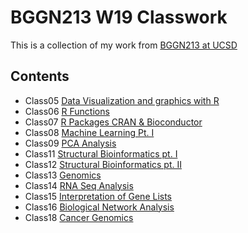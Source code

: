 # BGGN213 W19 Classwork

This is a collection of my work from [BGGN213 at UCSD](https://mattmaxwell1995.github.io/bggn213/)

## Contents
 - Class05 [Data Visualization and graphics with R](https://github.com/mattmaxwell1995/bggn213/blob/master/class05/class05.R)
 - Class06 [R Functions](file:///C:/Users/mattm/Desktop/Foundations%20of%20Bioinformatics/bggn213_github/class06/class6_RMD.html)
 - Class07 [R Packages CRAN & Bioconductor]()
 - Class08 [Machine Learning Pt. I]()
 - Class09 [PCA Analysis]()
 - Class11 [Structural Bioinformatics pt. I]()
 - Class12 [Structural Bioinformatics pt. II]()
 - Class13 [Genomics]()
 - Class14 [RNA Seq Analysis]()
 - Class15 [Interpretation of Gene Lists]()
 - Class16 [Biological Network Analysis]()
 - Class18 [Cancer Genomics](https://github.com/mattmaxwell1995/bggn213/blob/master/class18/class18.md)
 
